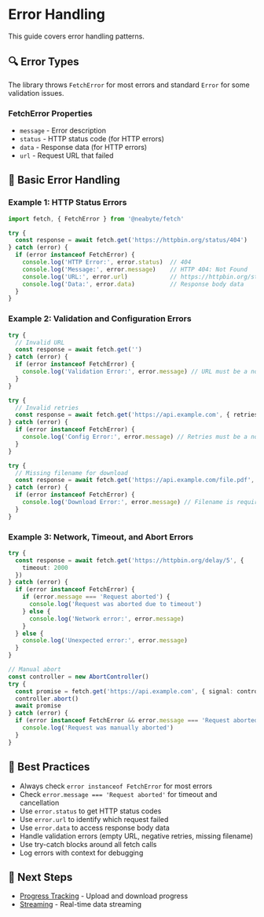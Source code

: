 # Error Handling

This guide covers error handling patterns.

## 🔍 Error Types

The library throws `FetchError` for most errors and standard `Error` for some validation issues.

### FetchError Properties
- `message` - Error description
- `status` - HTTP status code (for HTTP errors)
- `data` - Response data (for HTTP errors)
- `url` - Request URL that failed

## 📝 Basic Error Handling

### Example 1: HTTP Status Errors

```typescript
import fetch, { FetchError } from '@neabyte/fetch'

try {
  const response = await fetch.get('https://httpbin.org/status/404')
} catch (error) {
  if (error instanceof FetchError) {
    console.log('HTTP Error:', error.status)  // 404
    console.log('Message:', error.message)    // HTTP 404: Not Found
    console.log('URL:', error.url)            // https://httpbin.org/status/404
    console.log('Data:', error.data)          // Response body data
  }
}
```

### Example 2: Validation and Configuration Errors

```typescript
try {
  // Invalid URL
  const response = await fetch.get('')
} catch (error) {
  if (error instanceof FetchError) {
    console.log('Validation Error:', error.message) // URL must be a non-empty string
  }
}

try {
  // Invalid retries
  const response = await fetch.get('https://api.example.com', { retries: -1 })
} catch (error) {
  if (error instanceof FetchError) {
    console.log('Config Error:', error.message) // Retries must be a non-negative number
  }
}

try {
  // Missing filename for download
  const response = await fetch.get('https://api.example.com/file.pdf', { download: true })
} catch (error) {
  if (error instanceof FetchError) {
    console.log('Download Error:', error.message) // Filename is required when download is enabled
  }
}
```

### Example 3: Network, Timeout, and Abort Errors

```typescript
try {
  const response = await fetch.get('https://httpbin.org/delay/5', {
    timeout: 2000
  })
} catch (error) {
  if (error instanceof FetchError) {
    if (error.message === 'Request aborted') {
      console.log('Request was aborted due to timeout')
    } else {
      console.log('Network error:', error.message)
    }
  } else {
    console.log('Unexpected error:', error.message)
  }
}

// Manual abort
const controller = new AbortController()
try {
  const promise = fetch.get('https://api.example.com', { signal: controller.signal })
  controller.abort()
  await promise
} catch (error) {
  if (error instanceof FetchError && error.message === 'Request aborted') {
    console.log('Request was manually aborted')
  }
}
```

## 🎯 Best Practices

- Always check `error instanceof FetchError` for most errors
- Check `error.message === 'Request aborted'` for timeout and cancellation
- Use `error.status` to get HTTP status codes
- Use `error.url` to identify which request failed
- Use `error.data` to access response body data
- Handle validation errors (empty URL, negative retries, missing filename)
- Use try-catch blocks around all fetch calls
- Log errors with context for debugging

## 🚀 Next Steps

- [Progress Tracking](./progress-tracking.md) - Upload and download progress
- [Streaming](./streaming.md) - Real-time data streaming
